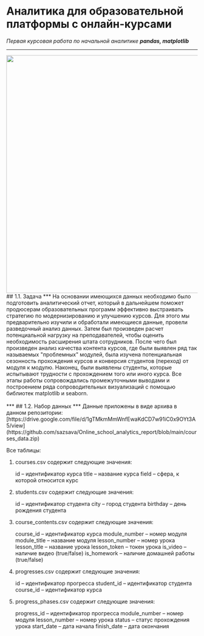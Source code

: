 # Аналитика для образовательной платформы с онлайн-курсами
*Первая курсовая работа по начальной аналитике*
***pandas, matplotlib***
***
<img src="[https://img.freepik.com/free-vector/online-tutorials-concept_52683-37480.jpg?t=st=1743082175~exp=1743085775~hmac=a9f5c1efe8beac1ece8977ec746ed1de50594877bb3ab2d5fb056e8308af49d2&w=996](https://img.freepik.com/free-vector/data-analytics-online-video-tutorial-statistics-internet-presentation-business-development-course-webinar-business-analysis-corporate-seminar_335657-777.jpg?t=st=1743082378~exp=1743085978~hmac=455cea981b6e0a9006a9ba4e1a48e7b17abb33d9ce0d923a21979da27aa98cc6&w=740)" width="626" height="626" />
## 1.1. Задача
***
На основании имеющихся данных необходимо было подготовить аналитический отчет, который в дальнейшем поможет продюсерам образовательных программ эффективно выстраивать стратегию по модернизированию и улучшению курсов. 
Для этого мы предварительно изучили и обработали имеющиеся данные, провели разведочный анализ данных.  
Затем был произведен расчет потенциальной нагрузку на преподавателей, чтобы оценить необходимость расширения штата сотрудников. 
После чего был произведен анализ качества контента курсов, где были выявлен ряд так называемых "проблемных" модулей, была изучена потенциальная сезонность прохождения курсов и конверсия студентов (переход) от модуля к модулю.  
Наконец, были выявлены студенты, которые испытывают трудности с прохождением того или иного курса.
Все этапы работы сопровождались промежуточными выводами  и построением ряда сопроводительных визуализаций с помощью библиотек matplotlib и seaborn.
<br><br>
***
## 1.2. Набор данных
***
Данные приложены в виде архива в данном репозитории:
[https://drive.google.com/file/d/1gTMkmMmWnfEwaKdCD7w91iC0x9OYt3A5/view](https://github.com/sazsava/Online_school_analytics_report/blob/main/courses_data.zip)

Все таблицы:
1) courses.csv содержит следующие значения:

     id – идентификатор курса
     title – название курса
     field – сфера, к которой относится курс


2) students.csv содержит следующие значения:

     id – идентификатор студента
     city – город студента
     birthday – день рождения студента


3) course_contents.csv содержит следующие значения:

     course_id – идентификатор курса
     module_number – номер модуля
     module_title – название модуля
     lesson_number – номер урока
     lesson_title – название урока
     lesson_token – токен урока
     is_video – наличие видео (true/false)
     is_homework – наличие домашней работы (true/false)


4) progresses.csv содержит следующие значения:

     id – идентификатор прогресса
     student_id – идентификатор студента
     course_id – идентификатор курса


5) progress_phases.csv содержит следующие значения:

     progress_id – идентификатор прогресса
     module_number – номер модуля
     lesson_number – номер урока
     status – статус прохождения урока
     start_date – дата начала
     finish_date – дата окончания
